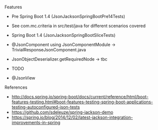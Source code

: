 Features

* Pre Spring Boot 1.4 (JsonJacksonSpringBootPre14Tests)
 * See com.mc.criteria in src/test/java for different scenarios covered

* Spring Boot 1.4 (JsonJacksonSpringBootSliceTests)
 * @JsonComponent using JsonComponentModule -> TrivialResponseJsonComponent.java
 * JsonObjectDeserializer.getRequiredNode ->  tbc

* TODO
 * @JsonView

References

* http://docs.spring.io/spring-boot/docs/current/reference/html/boot-features-testing.html#boot-features-testing-spring-boot-applications-testing-autoconfigured-json-tests
* https://github.com/sdeleuze/spring-jackson-demo
* https://spring.io/blog/2014/12/02/latest-jackson-integration-improvements-in-spring
